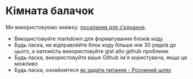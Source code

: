 # Кімната балачок

Ми використовуємо знижку: [посилання для з'єднання](https://discord.gg/CpevuvY).

* Використовуйте markdown для форматування блоків коду
* Будь ласка, не відправляйте блок коду більше ніж 30 рядків до цього, а натомість використовуйте gist або github проблеми
* Будь ласка, використовуйте ваше Github ім'я користувача, якщо це можливо
* Будь ласка, ознайомтеся [як задати питання - Розумний шлях](http://www.catb.org/~esr/faqs/smart-questions.html)
